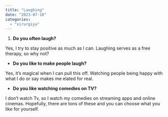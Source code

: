 ```yaml
---
title: "Laughing"
date: "2023-07-18"
categories: 
  - "xirurgiya"
---
```


1. **Do you often laugh?**

Yes, I try to stay positive as much as I can. Laughing serves as a free therapy, so why not?

- **Do you like to make people laugh?**

Yes, it’s magical when I can pull this off. Watching people being happy with what I do or say makes me elated for real.

- **Do you like watching comedies on TV?**

I don’t watch Tv, so I watch my comedies on streaming apps and online cinemas. Hopefully, there are tons of these and you can choose what you like for yourself.
